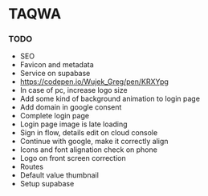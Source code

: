 # TAQWA

### TODO

- SEO
- Favicon and metadata
- Service on supabase
- https://codepen.io/Wujek_Greg/pen/KRXYpg
- In case of pc, increase logo size
- Add some kind of background animation to login page
- Add domain in google consent
- Complete login page
- Login page image is late loading
- Sign in flow, details edit on cloud console
- Continue with google, make it correctly align
- Icons and font alignation check on phone
- Logo on front screen correction
- Routes
- Default value thumbnail
- Setup supabase
